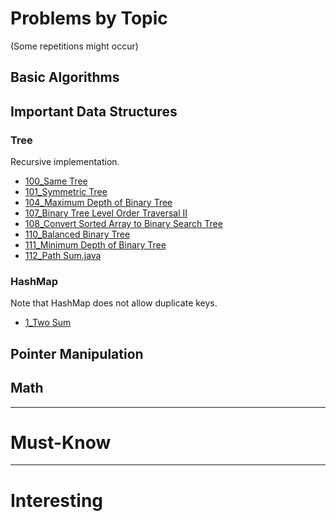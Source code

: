 # Problems by Topic
(Some repetitions might occur)
## Basic Algorithms

## Important Data Structures
### Tree
Recursive implementation.
* [100_Same Tree](/100_Same_Tree.java)
* [101_Symmetric Tree](/101_Symmetric_Tree.java)
* [104_Maximum Depth of Binary Tree](/104_Maximum_Depth_of_Binary_Tree.java)
* [107_Binary Tree Level Order Traversal II](/107_Binary_Tree_Level_Order_Traversal_II.java)
* [108_Convert Sorted Array to Binary Search Tree](/108_Convert_Sorted_Array_to_Binary_Search_Tree.java)
* [110_Balanced Binary Tree](/[110_Balanced_Binary_Tree.java)
* [111_Minimum Depth of Binary Tree](/111_Minimum_Depth_of_Binary_Tree.java)
* [112_Path Sum.java](/112_Path_Sum.java.java)

### HashMap 
Note that HashMap does not allow duplicate keys.
* [1_Two Sum](/1_TwoSum_1.java)
###

## Pointer Manipulation

## Math

-----
# Must-Know


-----
# Interesting
